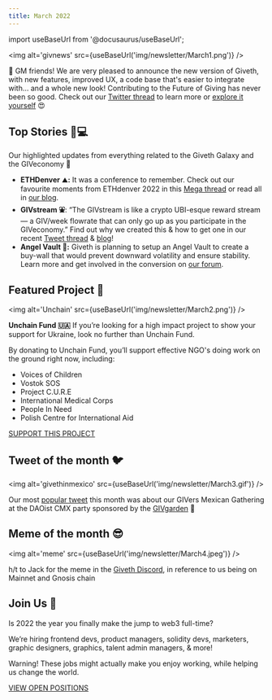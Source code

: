 ```yaml
---
title: March 2022
---
```

import useBaseUrl from '@docusaurus/useBaseUrl';

<head>
  <title>March Newsletter | Giveth Docs</title>
</head>

<img alt='givnews' src={useBaseUrl('img/newsletter/March1.png')} />

🌻 GM friends! We are very pleased to announce the new version of Giveth, with new features, improved UX, a code base that's easier to integrate with… and a whole new look! Contributing to the Future of Giving has never been so good. Check out our [Twitter thread](https://twitter.com/Givethio/status/1507391007180132360) to learn more or [explore it yourself](https://giveth.io/) 😍

## **Top Stories 👩💻**

Our highlighted updates from everything related to the Giveth Galaxy and the GIVeconomy 🌌

-   **ETHDenver** ⛰**:** It was a conference to remember.  Check out our favourite moments from ETHdenver 2022 in this  [Mega thread](https://twitter.com/Givethio/status/1508458566075703299) or read all in [our blog](https://medium.com/giveth/giveth-at-ethdenver-2022-964aa457878c).
-   **GIVstream ⛲️**: “The GIVstream is like a crypto UBI-esque reward stream — a GIV/week flowrate that can only go up as you participate in the GIVeconomy.” Find out why we created this & how to get one in our recent [Tweet thread](https://twitter.com/Givethio/status/1506295461963083783) & [blog](https://medium.com/giveth/your-givstream-flow-into-the-future-of-giving-f6dcd3615eae)!
-   **Angel Vault 👼:** Giveth is planning to setup an Angel Vault to create a buy-wall that would prevent downward volatility and ensure stability. Learn more and get involved in the conversion on [our forum](https://forum.giveth.io/t/giveth-ichi-angel-vault-proposal/443).

## **Featured Project 🙌**
<img alt='Unchain' src={useBaseUrl('img/newsletter/March2.png')} />

**Unchain Fund 🇺🇦** 
If you’re looking for a high impact project to show your support for Ukraine, look no further than Unchain Fund.  
 
By donating to Unchain Fund, you’ll support effective NGO's doing work on the ground right now, including:

-   Voices of Children
-   Vostok SOS
-   Project C.U.R.E
-   International Medical Corps
-   People In Need
-   Polish Centre for International Aid

[SUPPORT THIS PROJECT](https://giveth.io/project/unchain-fund)

## **Tweet of the month** **🐦**
<img alt='givethinmexico' src={useBaseUrl('img/newsletter/March3.gif')} />

Our most [popular tweet](https://twitter.com/Givethio/status/1499403219914555395) this month was about our GIVers Mexican Gathering at the DAOist CMX party sponsored by the [GIVgarden](https://forum.giveth.io/t/giveth-party-at-the-daoist-mexico/396) 🥳

## **Meme of the month 😎**

<img alt='meme' src={useBaseUrl('img/newsletter/March4.jpeg')} />

h/t to Jack for the meme in the [Giveth Discord](https://discord.com/invite/Uq2TaXP9bC), in reference to us being on Mainnet and Gnosis chain

## **Join Us 👋**

Is 2022 the year you finally make the jump to web3 full-time?

We’re hiring frontend devs, product managers, solidity devs, marketers, graphic designers, graphics, talent admin managers, & more!

Warning! These jobs might actually make you enjoy working, while helping us change the world.

[VIEW OPEN POSITIONS](https://giveth.recruitee.com/)